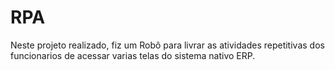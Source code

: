 # RPA
Neste projeto realizado, fiz um Robô para livrar as atividades repetitivas dos funcionarios de acessar varias telas do sistema nativo ERP.
